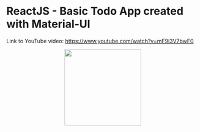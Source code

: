 # ReactJS - Basic Todo App created with Material-UI

Link to YouTube video: https://www.youtube.com/watch?v=mF9i3V7bwF0

<p align="center">
  <a href="https://bit.dev/joshk/react-components-library-template"><img width="200" src="https://i.imagesup.co/images2/5f39e0ca890567eb0649c5312abf9317de4fa657.png"></a>
</p>

